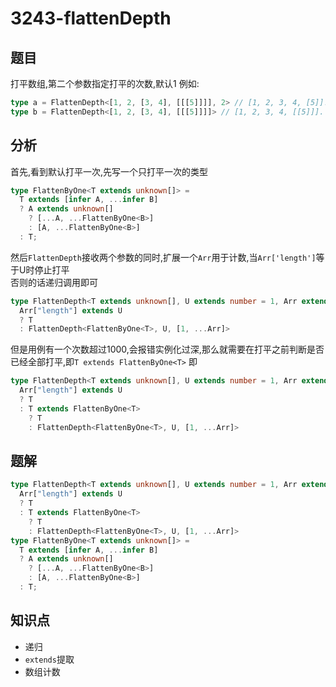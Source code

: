 # 3243-flattenDepth
## 题目
打平数组,第二个参数指定打平的次数,默认1
例如:
```ts
type a = FlattenDepth<[1, 2, [3, 4], [[[5]]]], 2> // [1, 2, 3, 4, [5]]. flattern 2 times
type b = FlattenDepth<[1, 2, [3, 4], [[[5]]]]> // [1, 2, 3, 4, [[5]]]. Depth defaults to be 1
```
## 分析
首先,看到默认打平一次,先写一个只打平一次的类型
```ts
type FlattenByOne<T extends unknown[]> =
  T extends [infer A, ...infer B]
  ? A extends unknown[]
    ? [...A, ...FlattenByOne<B>]
    : [A, ...FlattenByOne<B>]
  : T;
```
然后`FlattenDepth`接收两个参数的同时,扩展一个`Arr`用于计数,当`Arr['length']`等于U时停止打平  
否则的话递归调用即可
```ts
type FlattenDepth<T extends unknown[], U extends number = 1, Arr extends unknown[] = []> =
  Arr["length"] extends U
  ? T
  : FlattenDepth<FlattenByOne<T>, U, [1, ...Arr]>
```
但是用例有一个次数超过1000,会报错实例化过深,那么就需要在打平之前判断是否已经全部打平,即`T extends FlattenByOne<T>`
即
```ts
type FlattenDepth<T extends unknown[], U extends number = 1, Arr extends unknown[] = []> =
  Arr["length"] extends U
  ? T
  : T extends FlattenByOne<T>
    ? T
    : FlattenDepth<FlattenByOne<T>, U, [1, ...Arr]>
```
## 题解
```ts
type FlattenDepth<T extends unknown[], U extends number = 1, Arr extends unknown[] = []> =
  Arr["length"] extends U
  ? T
  : T extends FlattenByOne<T>
    ? T
    : FlattenDepth<FlattenByOne<T>, U, [1, ...Arr]>
type FlattenByOne<T extends unknown[]> =
  T extends [infer A, ...infer B]
  ? A extends unknown[]
    ? [...A, ...FlattenByOne<B>]
    : [A, ...FlattenByOne<B>]
  : T;
```
## 知识点
- 递归
- `extends`提取
- 数组计数